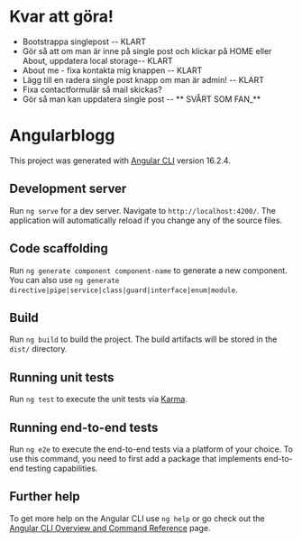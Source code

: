 # Kvar att göra!

- Bootstrappa singlepost -- KLART
- Gör så att om man är inne på single post och klickar på HOME eller About, uppdatera local storage-- KLART
- About me - fixa kontakta mig knappen -- KLART
- Lägg till en radera single post knapp om man är admin! -- KLART
- Fixa contactformulär så mail skickas?
- Gör så man kan uppdatera single post -- ** SVÅRT SOM FAN\_**

# Angularblogg

This project was generated with [Angular CLI](https://github.com/angular/angular-cli) version 16.2.4.

## Development server

Run `ng serve` for a dev server. Navigate to `http://localhost:4200/`. The application will automatically reload if you change any of the source files.

## Code scaffolding

Run `ng generate component component-name` to generate a new component. You can also use `ng generate directive|pipe|service|class|guard|interface|enum|module`.

## Build

Run `ng build` to build the project. The build artifacts will be stored in the `dist/` directory.

## Running unit tests

Run `ng test` to execute the unit tests via [Karma](https://karma-runner.github.io).

## Running end-to-end tests

Run `ng e2e` to execute the end-to-end tests via a platform of your choice. To use this command, you need to first add a package that implements end-to-end testing capabilities.

## Further help

To get more help on the Angular CLI use `ng help` or go check out the [Angular CLI Overview and Command Reference](https://angular.io/cli) page.
